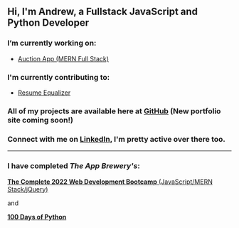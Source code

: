 ## Hi, I'm Andrew, a Fullstack JavaScript and Python Developer

### I’m currently working on:
- [Auction App (MERN Full Stack)](https://react-auction-app.herokuapp.com/)

### I'm currently contributing to:
- [Resume Equalizer](https://github.com/Pythonidaer/resume_equalizer)

### All of my projects are available here at [GitHub](https://github.com/TallSoup)  (New portfolio site coming soon!)

### Connect with me on [LinkedIn](https://linkedin.com/in/andrewtclarkson), I'm pretty active over there too.

***
### I have completed _The App Brewery's_:

[**The Complete 2022 Web Development Bootcamp**  (JavaScript/MERN Stack/jQuery)](https://www.udemy.com/course/the-complete-web-development-bootcamp/)

and 

[**100 Days of Python**](https://www.udemy.com/course/100-days-of-code/)
